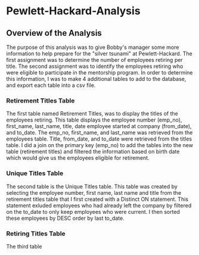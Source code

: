 # Pewlett-Hackard-Analysis
## Overview of the Analysis
The purpose of this analysis was to give Bobby's manager some more information to help prepare for the "silver tsunami" at Pewlett-Hackard. The first assignment was to determine the number of employees retiring per title.  The second assignment was to identify the employees retiring who were eligible to participate in the mentorship program.  In order to determine this information, I was to make 4 additional tables to add to the database, and export each table into a csv file.  

### Retirement Titles Table
The first table named Retirement Titles, was to display the titles of the employees retiring.  This table displays the employee number (emp_no), first_name, last_name, title, date employee started at company (from_date), and to_date.  The emp_no, first_name, and last_name was retrieved from the employees table.  Title, from_date, and to_date were retrieved from the titles table.  I did a join on the primary key (emp_no) to add the tables into the new table (retirement titles) and filtered the information based on birth date which would give us the employees eligible for retirement. 

### Unique Titles Table
The second table is the Unique Titles table.  This table was created by selecting the employee number, first name, last name and title from the retirement titles table that I first created with a Distinct ON statement.  This statement exluded employees who had already left the company by filtered on the to_date to only keep employees who were current.  I then sorted these employees by DESC order by last to_date.

### Retiring Titles Table
The third table


